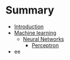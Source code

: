 # Summary

* [Introduction](README.md)
* [Machine learning](machine-learning.md)
  * [Neural Networks](machine-learning/neural-networks.md)
    * [Perceptron](machine-learning/neural-networks/perceptron.md)
* ee

